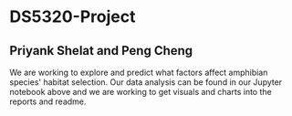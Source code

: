 # DS5320-Project
## Priyank Shelat and Peng Cheng
We are working to explore and predict what factors affect amphibian species' habitat selection. Our data analysis can be found in our Jupyter notebook above and we are working to get visuals and charts into the reports and readme.
